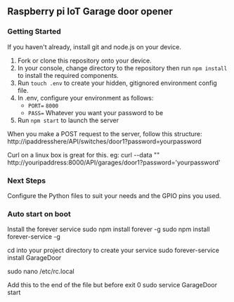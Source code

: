 ## Raspberry pi IoT Garage door opener

### Getting Started
If you haven't already, install git and node.js on your device.

1. Fork or clone this repository onto your device. 
2. In your console, change directory to the repository then run `npm install` to install the required components.
3. Run `touch .env` to create your hidden, gitignored environment config file.
4. In .env, configure your environment as follows:
    * `PORT=` `8000`
    * `PASS=` Whatever you want your password to be
5. Run `npm start` to launch the server

When you make a POST request to the server, follow this structure:
http://ipaddresshere/API/switches/door1?password=yourpassword

Curl on a linux box is great for this.
eg:
curl --data "" http://youripaddress:8000/API/garages/door1?password='yourpassword'

### Next Steps
Configure the Python files to suit your needs and the GPIO pins you used. 

### Auto start on boot
Install the forever service
  sudo npm install forever -g
  sudo npm install forever-service -g

cd into your project directory to create your service
  sudo forever-service install GarageDoor

  sudo nano /etc/rc.local

Add this to the end of the file but before exit 0
  sudo service GarageDoor start


